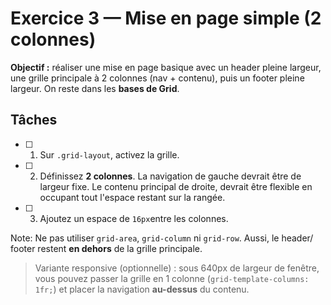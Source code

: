 # Exercice 3 — Mise en page simple (2 colonnes)

**Objectif :** réaliser une mise en page basique avec un header pleine largeur, une grille principale à 2 colonnes (nav + contenu), puis un footer pleine largeur. On reste dans les **bases de Grid**.

## Tâches
- [ ] 1. Sur `.grid-layout`, activez la grille. 
- [ ] 2. Définissez **2 colonnes**. La navigation de gauche devrait être de largeur fixe. Le contenu principal de droite, devrait être flexible en occupant tout l'espace restant sur la rangée.
- [ ] 3. Ajoutez un espace de `16px`entre les colonnes.  

Note: Ne pas utiliser `grid-area`, `grid-column` ni `grid-row`. 
Aussi, le header/ footer restent **en dehors** de la grille principale.

> Variante responsive (optionnelle) : sous 640px de largeur de fenêtre, vous pouvez passer la grille en 1 colonne (`grid-template-columns: 1fr;`) et placer la navigation **au-dessus** du contenu.

